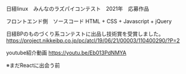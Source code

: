日経linux　みんなのラズパイコンテスト　2021年　応募作品

フロントエンド側　ソースコード
HTML + CSS + Javascript + jQuery

日経BPのものづくり系コンテストに出品し技術賞を受賞しました。
https://project.nikkeibp.co.jp/pc/atcl/19/06/21/00003/110400290/?P=2

youtube紹介動画
https://youtu.be/Eb013PdNMYA


※まだReactに出会う前
